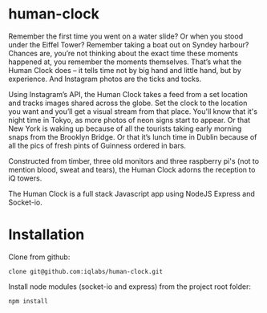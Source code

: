 human-clock
===========

Remember the first time you went on a water slide? Or when you stood under the Eiffel Tower? Remember taking a boat out on Syndey harbour? Chances are, you’re not thinking about the exact time these moments happened at, you remember the moments themselves. That’s what the Human Clock does – it tells time not by big hand and little hand, but by experience. And Instagram photos are the ticks and tocks.  

Using Instagram’s API, the Human Clock takes a feed from a set location and tracks images shared across the globe. Set the clock to the location you want and you’ll get a visual stream from that place. You'll know that it's night time in Tokyo, as more photos of neon signs start to appear. Or that New York is waking up because of all the tourists taking early morning snaps from the Brooklyn Bridge. Or that it’s lunch time in Dublin because of all the pics of fresh pints of Guinness ordered in bars. 

Constructed from timber, three old monitors and three raspberry pi's (not to mention blood, sweat and tears), the Human Clock adorns the reception to iQ towers.

The Human Clock is a full stack Javascript app using NodeJS Express and Socket-io.

Installation
============

Clone from github:

`clone git@github.com:iqlabs/human-clock.git`

Install node modules (socket-io and express) from the project root folder:

`npm install`
